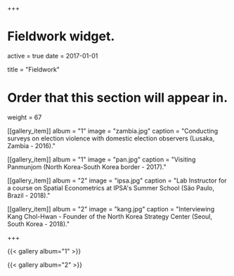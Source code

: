 +++
# Fieldwork widget.
active = true
date = 2017-01-01

title = "Fieldwork"

# Order that this section will appear in.
weight = 67

[[gallery_item]]
album = "1"
image = "zambia.jpg"
caption = "Conducting surveys on election violence with domestic election observers (Lusaka, Zambia - 2016)."

[[gallery_item]]
album = "1"
image = "pan.jpg"
caption = "Visiting Panmunjom (North Korea-South Korea border - 2017)."

[[gallery_item]]
album = "2"
image = "ipsa.jpg"
caption = "Lab Instructor for a course on Spatial Econometrics at IPSA's Summer School (São Paulo, Brazil - 2018)."

[[gallery_item]]
album = "2"
image = "kang.jpg"
caption = "Interviewing Kang Chol-Hwan - Founder of the North Korea Strategy Center (Seoul, South Korea - 2018)."

+++


{{< gallery album="1" >}}


{{< gallery album="2" >}}
